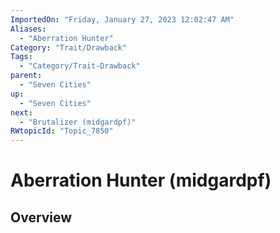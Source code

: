 ```yaml
---
ImportedOn: "Friday, January 27, 2023 12:02:47 AM"
Aliases:
  - "Aberration Hunter"
Category: "Trait/Drawback"
Tags:
  - "Category/Trait-Drawback"
parent:
  - "Seven Cities"
up:
  - "Seven Cities"
next:
  - "Brutalizer (midgardpf)"
RWtopicId: "Topic_7850"
---
```

# Aberration Hunter (midgardpf)
## Overview
